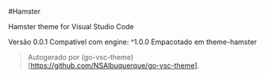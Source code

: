 #Hamster

Hamster theme for Visual Studio Code

Versão 0.0.1
Compatível com engine: ^1.0.0
Empacotado em theme-hamster

> Autogerado por (go-vsc-theme)[https://github.com/NSAlbuquerque/go-vsc-theme].
